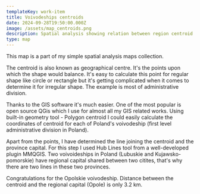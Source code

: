 ```yaml
---
templateKey: work-item
title: Voivodeships centroids
date: 2024-09-28T19:50:00.000Z
image: /assets/map_centroids.png
description: Spatial analysis showing relation between region centroid and capital city
type: map
---
```

This map is a part of my simple spatial analysis maps collection.

The centroid is also known as geographical centre. It's the points upon which the shape would balance. It's easy to calculate this point for regular shape like circle or rectangle but it's getting complicated when it comes to determine it for irregular shape. The example is most of administrative division.

Thanks to the GIS software it's much easier. One of the most popular is open source QGis which I use for almost all my GIS related works.
Using built-in geometry tool - Polygon centroid I could easily calculate the coordinates of centroid for each of Poland's voivodeship (first level administrative division in Poland).

Apart from the points, I have determined the line joining the centroid and the province capital. For this step I used Hub Lines tool from a well-developed plugin MMQGIS. Two voivoideships in Poland (Lubuskie and Kujawsko-pomorskie) have regional capital shared between two citites, that's why there are two lines in these two provinces.

Congratulations for the Opolskie voivodeship. Distance between the centroid and the regional capital (Opole) is only 3.2 km.
